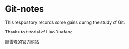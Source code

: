 # Git-notes
This respository records some gains during the study of Git.

Thanks to tutorial of Liao Xuefeng.  
 
[廖雪峰的官方网站](http://http://www.liaoxuefeng.com/wiki/0013739516305929606dd18361248578c67b8067c8c017b000 )